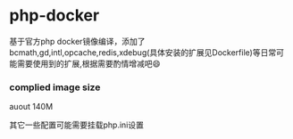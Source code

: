 # php-docker

基于官方php docker镜像编译，添加了bcmath,gd,intl,opcache,redis,xdebug(具体安装的扩展见Dockerfile)等日常可能需要使用到的扩展,根据需要酌情增减吧:smile:

### complied image size
auout 140M

其它一些配置可能需要挂载php.ini设置
